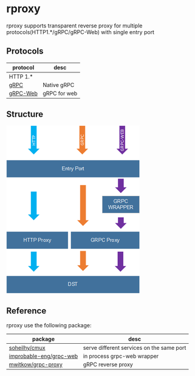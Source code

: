 # rproxy

rproxy supports transparent reverse proxy for multiple protocols(HTTP1.*/gRPC/gRPC-Web) with single entry port

## Protocols

| protocol                                     | desc         |
| -------------------------------------------- | ------------ |
| HTTP 1.*                                     |
| [gRPC](https://github.com/grpc)              | Native gRPC  |
| [gRPC-Web](https://github.com/grpc/grpc-web) | gRPC for web |
 

## Structure

![](./img/rproxy.png)


## Reference

rproxy use the following package:

| package                                                                  | desc                                      |
| ------------------------------------------------------------------------ | ----------------------------------------- |
| [soheilhy/cmux](https://github.com/soheilhy/cmux  )                                       | serve different services on the same port |
| [improbable-eng/grpc-web](https://github.com/improbable-eng/grpc-web/go/grpcweb) | in process grpc-web wrapper               |
| [mwitkow/grpc-proxy](https://github.com/mwitkow/grpc-proxy)                             | gRPC reverse proxy                        |

